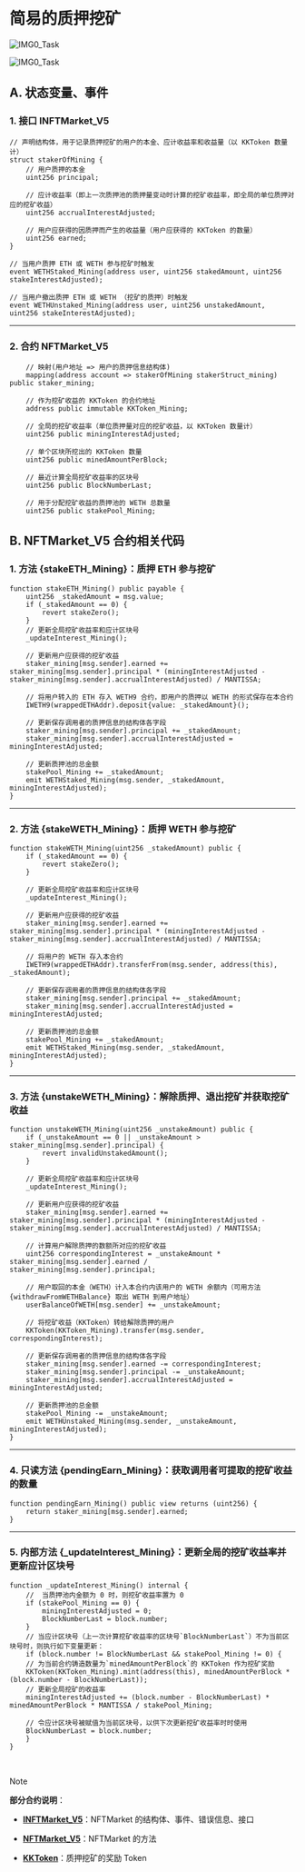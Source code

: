 # 简易的质押挖矿

![IMG0_Task](./images/IMG0_Task1.png)

![IMG0_Task](./images/IMG1_Task1_Draft.png)

## A. 状态变量、事件

### 1. 接口 INFTMarket_V5

```solidity
// 声明结构体，用于记录质押挖矿的用户的本金、应计收益率和收益量（以 KKToken 数量计）
struct stakerOfMining {
    // 用户质押的本金
    uint256 principal;

    // 应计收益率（即上一次质押池的质押量变动时计算的挖矿收益率，即全局的单位质押对应的挖矿收益）
    uint256 accrualInterestAdjusted;

    // 用户应获得的因质押而产生的收益量（用户应获得的 KKToken 的数量）
    uint256 earned;
}
    
// 当用户质押 ETH 或 WETH 参与挖矿时触发
event WETHStaked_Mining(address user, uint256 stakedAmount, uint256 stakeInterestAdjusted);

// 当用户撤出质押 ETH 或 WETH （挖矿的质押）时触发
event WETHUnstaked_Mining(address user, uint256 unstakedAmount, uint256 stakeInterestAdjusted);
```

---

### 2. 合约 NFTMarket_V5

```Solidity
    // 映射(用户地址 => 用户的质押信息结构体)
    mapping(address account => stakerOfMining stakerStruct_mining) public staker_mining;
		
    // 作为挖矿收益的 KKToken 的合约地址
    address public immutable KKToken_Mining;
    
    // 全局的挖矿收益率（单位质押量对应的挖矿收益，以 KKToken 数量计）
    uint256 public miningInterestAdjusted;
    
    // 单个区块所挖出的 KKToken 数量
    uint256 public minedAmountPerBlock;
    
    // 最近计算全局挖矿收益率的区块号
    uint256 public BlockNumberLast;
    
    // 用于分配挖矿收益的质押池的 WETH 总数量
    uint256 public stakePool_Mining; 
```



## B. NFTMarket_V5 合约相关代码

### 1. 方法 {stakeETH_Mining}：质押 ETH 参与挖矿

```solidity
function stakeETH_Mining() public payable {
    uint256 _stakedAmount = msg.value;
    if (_stakedAmount == 0) {
        revert stakeZero();
    }
    // 更新全局挖矿收益率和应计区块号
    _updateInterest_Mining();

    // 更新用户应获得的挖矿收益
    staker_mining[msg.sender].earned += staker_mining[msg.sender].principal * (miningInterestAdjusted - staker_mining[msg.sender].accrualInterestAdjusted) / MANTISSA;

    // 将用户转入的 ETH 存入 WETH9 合约，即用户的质押以 WETH 的形式保存在本合约
    IWETH9(wrappedETHAddr).deposit{value: _stakedAmount}();

    // 更新保存调用者的质押信息的结构体各字段
    staker_mining[msg.sender].principal += _stakedAmount;
    staker_mining[msg.sender].accrualInterestAdjusted = miningInterestAdjusted;

    // 更新质押池的总金额
    stakePool_Mining += _stakedAmount;
    emit WETHStaked_Mining(msg.sender, _stakedAmount, miningInterestAdjusted);
}
```

----

### 2. 方法 {stakeWETH_Mining}：质押 WETH 参与挖矿

```Solidity
function stakeWETH_Mining(uint256 _stakedAmount) public {
    if (_stakedAmount == 0) {
        revert stakeZero();
    }

    // 更新全局挖矿收益率和应计区块号
    _updateInterest_Mining();

    // 更新用户应获得的挖矿收益
    staker_mining[msg.sender].earned += staker_mining[msg.sender].principal * (miningInterestAdjusted - staker_mining[msg.sender].accrualInterestAdjusted) / MANTISSA;

    // 将用户的 WETH 存入本合约
    IWETH9(wrappedETHAddr).transferFrom(msg.sender, address(this), _stakedAmount);

    // 更新保存调用者的质押信息的结构体各字段
    staker_mining[msg.sender].principal += _stakedAmount;
    staker_mining[msg.sender].accrualInterestAdjusted = miningInterestAdjusted;

    // 更新质押池的总金额
    stakePool_Mining += _stakedAmount;
    emit WETHStaked_Mining(msg.sender, _stakedAmount, miningInterestAdjusted);
}
```

---

### 3. 方法 {unstakeWETH_Mining}：解除质押、退出挖矿并获取挖矿收益

```solidity
function unstakeWETH_Mining(uint256 _unstakeAmount) public {
    if (_unstakeAmount == 0 || _unstakeAmount > staker_mining[msg.sender].principal) {
        revert invalidUnstakedAmount();
    }

    // 更新全局挖矿收益率和应计区块号
    _updateInterest_Mining();

    // 更新用户应获得的挖矿收益
    staker_mining[msg.sender].earned += staker_mining[msg.sender].principal * (miningInterestAdjusted - staker_mining[msg.sender].accrualInterestAdjusted) / MANTISSA;

    // 计算用户解除质押的数额所对应的挖矿收益
    uint256 correspondingInterest = _unstakeAmount * staker_mining[msg.sender].earned / staker_mining[msg.sender].principal;

    // 用户取回的本金（WETH）计入本合约内该用户的 WETH 余额内（可用方法 {withdrawFromWETHBalance} 取出 WETH 到用户地址）
    userBalanceOfWETH[msg.sender] += _unstakeAmount;

    // 将挖矿收益（KKToken）转给解除质押的用户
    KKToken(KKToken_Mining).transfer(msg.sender, correspondingInterest);

    // 更新保存调用者的质押信息的结构体各字段
    staker_mining[msg.sender].earned -= correspondingInterest;
    staker_mining[msg.sender].principal -= _unstakeAmount;
    staker_mining[msg.sender].accrualInterestAdjusted = miningInterestAdjusted;

    // 更新质押池的总金额
    stakePool_Mining -= _unstakeAmount;
    emit WETHUnstaked_Mining(msg.sender, _unstakeAmount, miningInterestAdjusted);
}
```

---

### 4. 只读方法 {pendingEarn_Mining}：获取调用者可提取的挖矿收益的数量

```solidity
function pendingEarn_Mining() public view returns (uint256) {
    return staker_mining[msg.sender].earned;
}
```

---

### 5. 内部方法 {_updateInterest_Mining}：更新全局的挖矿收益率并更新应计区块号

```solidity
function _updateInterest_Mining() internal {
    //  当质押池内金额为 0 时，则挖矿收益率置为 0
    if (stakePool_Mining == 0) {
        miningInterestAdjusted = 0;
        BlockNumberLast = block.number;
    }
    // 当应计区块号（上一次计算挖矿收益率的区块号`BlockNumberLast`）不为当前区块号时，则执行如下变量更新：
    if (block.number != BlockNumberLast && stakePool_Mining != 0) {
    // 为当前合约铸造数量为`minedAmountPerBlock`的 KKToken 作为挖矿奖励
    KKToken(KKToken_Mining).mint(address(this), minedAmountPerBlock * (block.number - BlockNumberLast));
    // 更新全局挖矿的收益率
    miningInterestAdjusted += (block.number - BlockNumberLast) * minedAmountPerBlock * MANTISSA / stakePool_Mining;

    // 令应计区块号被赋值为当前区块号，以供下次更新挖矿收益率时时使用
    BlockNumberLast = block.number;
    }
}
```

<br />



> [!NOTE]
>
> **部分合约说明**：
>
> - [**INFTMarket_V5**](./src/interfaces/INFTMarket_V5_1.sol)：NFTMarket 的结构体、事件、错误信息、接口
>
> - [**NFTMarket_V5**](./src/NFTMarket_V5_1.sol)：NFTMarket 的方法
>
> - [**KKToken**](./src/KKToken.sol)：质押挖矿的奖励 Token

